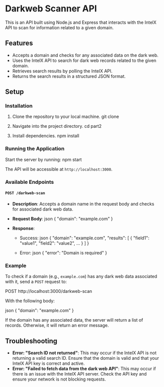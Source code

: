 
# Darkweb Scanner API

This is an API built using Node.js and Express that interacts with the IntelX API
to scan for information related to a given domain.

## Features

- Accepts a domain and checks for any associated data on the dark web.
- Uses the IntelX API to search for dark web records related to the given domain.
- Retrieves search results by polling the IntelX API.
- Returns the search results in a structured JSON format.

## Setup

### Installation

1. Clone the repository to your local machine.
    git clone <repository-url>
    

2. Navigate into the project directory.
    cd part2
    

3. Install dependencies.
    npm install
    


### Running the Application

Start the server by running:
npm start


The API will be accessible at `http://localhost:3000`.

### Available Endpoints

#### `POST /darkweb-scan`

- **Description**: Accepts a domain name in the request body and checks for associated dark web data.
- **Request Body**:
    json
    {
      "domain": "example.com"
    }
    
- **Response**:
    - Success:
    json
    {
      "domain": "example.com",
      "results": [
        {
          "field1": "value1",
          "field2": "value2",
          ...
        }
      ]
    }
    
    - Error:
    json
    {
      "error": "Domain is required"
    }
    

### Example

To check if a domain (e.g., `example.com`) has any dark web data associated with it, send a `POST` request to:


POST http://localhost:3000/darkweb-scan

With the following body:

json
{
  "domain": "example.com"
}

If the domain has any associated data, the server will return a list of records. Otherwise, it will return an error message.

## Troubleshooting

- **Error: "Search ID not returned"**: This may occur if the IntelX API is not returning a valid search ID. Ensure that the domain is valid and that your IntelX API key is correct and active.
- **Error: "Failed to fetch data from the dark web API"**: This may occur if there is an issue with the IntelX API server. Check the API key and ensure your network is not blocking requests.

